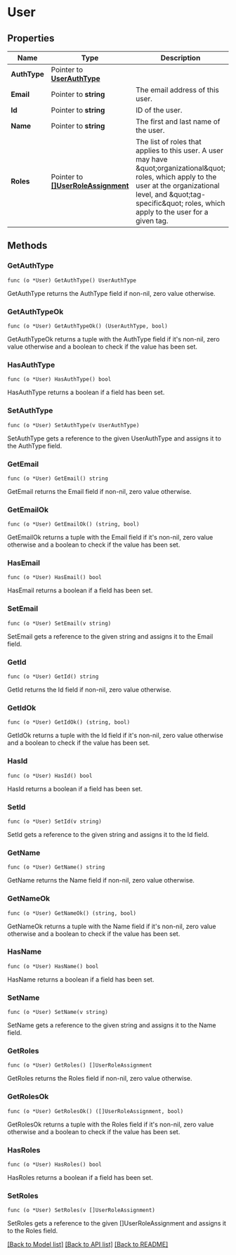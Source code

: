 # User

## Properties

Name | Type | Description | Notes
------------ | ------------- | ------------- | -------------
**AuthType** | Pointer to [**UserAuthType**](UserAuthType.md) |  | 
**Email** | Pointer to **string** | The email address of this user. | 
**Id** | Pointer to **string** | ID of the user. | 
**Name** | Pointer to **string** | The first and last name of the user. | 
**Roles** | Pointer to [**[]UserRoleAssignment**](UserRoleAssignment.md) | The list of roles that applies to this user. A user may have \&quot;organizational\&quot; roles, which apply to the user at the organizational level, and \&quot;tag-specific\&quot; roles, which apply to the user for a given tag. | 

## Methods

### GetAuthType

`func (o *User) GetAuthType() UserAuthType`

GetAuthType returns the AuthType field if non-nil, zero value otherwise.

### GetAuthTypeOk

`func (o *User) GetAuthTypeOk() (UserAuthType, bool)`

GetAuthTypeOk returns a tuple with the AuthType field if it's non-nil, zero value otherwise
and a boolean to check if the value has been set.

### HasAuthType

`func (o *User) HasAuthType() bool`

HasAuthType returns a boolean if a field has been set.

### SetAuthType

`func (o *User) SetAuthType(v UserAuthType)`

SetAuthType gets a reference to the given UserAuthType and assigns it to the AuthType field.

### GetEmail

`func (o *User) GetEmail() string`

GetEmail returns the Email field if non-nil, zero value otherwise.

### GetEmailOk

`func (o *User) GetEmailOk() (string, bool)`

GetEmailOk returns a tuple with the Email field if it's non-nil, zero value otherwise
and a boolean to check if the value has been set.

### HasEmail

`func (o *User) HasEmail() bool`

HasEmail returns a boolean if a field has been set.

### SetEmail

`func (o *User) SetEmail(v string)`

SetEmail gets a reference to the given string and assigns it to the Email field.

### GetId

`func (o *User) GetId() string`

GetId returns the Id field if non-nil, zero value otherwise.

### GetIdOk

`func (o *User) GetIdOk() (string, bool)`

GetIdOk returns a tuple with the Id field if it's non-nil, zero value otherwise
and a boolean to check if the value has been set.

### HasId

`func (o *User) HasId() bool`

HasId returns a boolean if a field has been set.

### SetId

`func (o *User) SetId(v string)`

SetId gets a reference to the given string and assigns it to the Id field.

### GetName

`func (o *User) GetName() string`

GetName returns the Name field if non-nil, zero value otherwise.

### GetNameOk

`func (o *User) GetNameOk() (string, bool)`

GetNameOk returns a tuple with the Name field if it's non-nil, zero value otherwise
and a boolean to check if the value has been set.

### HasName

`func (o *User) HasName() bool`

HasName returns a boolean if a field has been set.

### SetName

`func (o *User) SetName(v string)`

SetName gets a reference to the given string and assigns it to the Name field.

### GetRoles

`func (o *User) GetRoles() []UserRoleAssignment`

GetRoles returns the Roles field if non-nil, zero value otherwise.

### GetRolesOk

`func (o *User) GetRolesOk() ([]UserRoleAssignment, bool)`

GetRolesOk returns a tuple with the Roles field if it's non-nil, zero value otherwise
and a boolean to check if the value has been set.

### HasRoles

`func (o *User) HasRoles() bool`

HasRoles returns a boolean if a field has been set.

### SetRoles

`func (o *User) SetRoles(v []UserRoleAssignment)`

SetRoles gets a reference to the given []UserRoleAssignment and assigns it to the Roles field.


[[Back to Model list]](../README.md#documentation-for-models) [[Back to API list]](../README.md#documentation-for-api-endpoints) [[Back to README]](../README.md)


